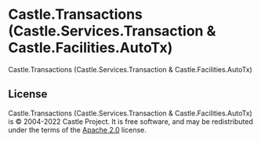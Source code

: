 # Castle.Transactions (Castle.Services.Transaction &amp; Castle.Facilities.AutoTx)

Castle.Transactions (Castle.Services.Transaction &amp; Castle.Facilities.AutoTx)

## License

Castle.Transactions (Castle.Services.Transaction &amp; Castle.Facilities.AutoTx) is &copy; 2004-2022 Castle Project. It is free software, and may be redistributed under the terms of the [Apache 2.0](http://opensource.org/licenses/Apache-2.0) license.
